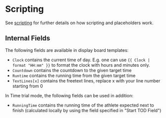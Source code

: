 ﻿# Scripting

See [scripting](../scripting/scripting.md) for further details on how scripting and placeholders work.

## Internal Fields

The following fields are available in display board templates:

* `Clock` contains the current time of day. E.g. one can use `{{ Clock | format "HH:mm" }}` to format the clock with hours and minutes only.
* `Countdown` contains the countdown to the given target time
* `Runtime` contains the running time from the given target time
* `TextLines[x]` contains the freetext lines, replace x with your line number starting from 0

In Time trial mode, the following fields can be used in addition: 

* `RunningTime` contains the running time of the athlete expected next to finish (calculated locally by using the field specified in "Start TOD Field")